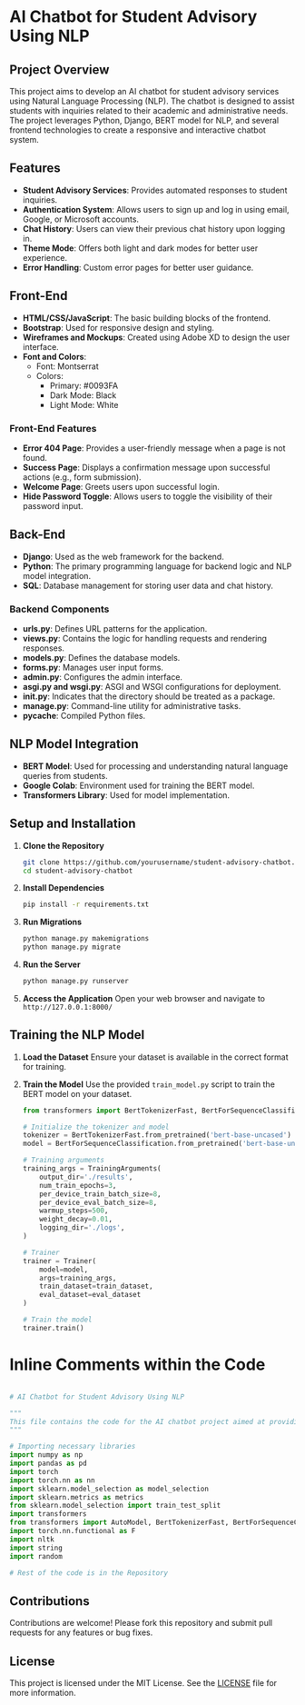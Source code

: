 # AI Chatbot for Student Advisory Using NLP

## Project Overview

This project aims to develop an AI chatbot for student advisory services using Natural Language Processing (NLP). The chatbot is designed to assist students with inquiries related to their academic and administrative needs. The project leverages Python, Django, BERT model for NLP, and several frontend technologies to create a responsive and interactive chatbot system.

## Features

- **Student Advisory Services**: Provides automated responses to student inquiries.
- **Authentication System**: Allows users to sign up and log in using email, Google, or Microsoft accounts.
- **Chat History**: Users can view their previous chat history upon logging in.
- **Theme Mode**: Offers both light and dark modes for better user experience.
- **Error Handling**: Custom error pages for better user guidance.

## Front-End

- **HTML/CSS/JavaScript**: The basic building blocks of the frontend.
- **Bootstrap**: Used for responsive design and styling.
- **Wireframes and Mockups**: Created using Adobe XD to design the user interface.
- **Font and Colors**: 
  - Font: Montserrat
  - Colors: 
    - Primary: #0093FA
    - Dark Mode: Black
    - Light Mode: White

### Front-End Features

- **Error 404 Page**: Provides a user-friendly message when a page is not found.
- **Success Page**: Displays a confirmation message upon successful actions (e.g., form submission).
- **Welcome Page**: Greets users upon successful login.
- **Hide Password Toggle**: Allows users to toggle the visibility of their password input.

## Back-End

- **Django**: Used as the web framework for the backend.
- **Python**: The primary programming language for backend logic and NLP model integration.
- **SQL**: Database management for storing user data and chat history.

### Backend Components

- **urls.py**: Defines URL patterns for the application.
- **views.py**: Contains the logic for handling requests and rendering responses.
- **models.py**: Defines the database models.
- **forms.py**: Manages user input forms.
- **admin.py**: Configures the admin interface.
- **asgi.py and wsgi.py**: ASGI and WSGI configurations for deployment.
- **init.py**: Indicates that the directory should be treated as a package.
- **manage.py**: Command-line utility for administrative tasks.
- **pycache**: Compiled Python files.

## NLP Model Integration

- **BERT Model**: Used for processing and understanding natural language queries from students.
- **Google Colab**: Environment used for training the BERT model.
- **Transformers Library**: Used for model implementation.

## Setup and Installation

1. **Clone the Repository**
   ```bash
   git clone https://github.com/yourusername/student-advisory-chatbot.git
   cd student-advisory-chatbot
   ```

2. **Install Dependencies**
   ```bash
   pip install -r requirements.txt
   ```

3. **Run Migrations**
   ```bash
   python manage.py makemigrations
   python manage.py migrate
   ```

4. **Run the Server**
   ```bash
   python manage.py runserver
   ```

5. **Access the Application**
   Open your web browser and navigate to `http://127.0.0.1:8000/`

## Training the NLP Model

1. **Load the Dataset**
   Ensure your dataset is available in the correct format for training.
   
2. **Train the Model**
   Use the provided `train_model.py` script to train the BERT model on your dataset.
   
   ```python
   from transformers import BertTokenizerFast, BertForSequenceClassification, Trainer, TrainingArguments

   # Initialize the tokenizer and model
   tokenizer = BertTokenizerFast.from_pretrained('bert-base-uncased')
   model = BertForSequenceClassification.from_pretrained('bert-base-uncased')

   # Training arguments
   training_args = TrainingArguments(
       output_dir='./results',
       num_train_epochs=3,
       per_device_train_batch_size=8,
       per_device_eval_batch_size=8,
       warmup_steps=500,
       weight_decay=0.01,
       logging_dir='./logs',
   )

   # Trainer
   trainer = Trainer(
       model=model,
       args=training_args,
       train_dataset=train_dataset,
       eval_dataset=eval_dataset
   )

   # Train the model
   trainer.train()
   ```

# Inline Comments within the Code
```python

# AI Chatbot for Student Advisory Using NLP

"""
This file contains the code for the AI chatbot project aimed at providing student advisory services.
"""

# Importing necessary libraries
import numpy as np
import pandas as pd
import torch
import torch.nn as nn
import sklearn.model_selection as model_selection
import sklearn.metrics as metrics
from sklearn.model_selection import train_test_split
import transformers
from transformers import AutoModel, BertTokenizerFast, BertForSequenceClassification, Trainer, TrainingArguments
import torch.nn.functional as F
import nltk
import string
import random

# Rest of the code is in the Repository
```

## Contributions

Contributions are welcome! Please fork this repository and submit pull requests for any features or bug fixes.

## License

This project is licensed under the MIT License. See the [LICENSE](  http://www.apache.org/licenses/) file for more information.

